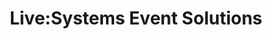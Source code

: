 ---
title: "Live:Systems Event Solutions"
url: /edinburgh/live-systems-event-solutions/
shop: Elektronik
---